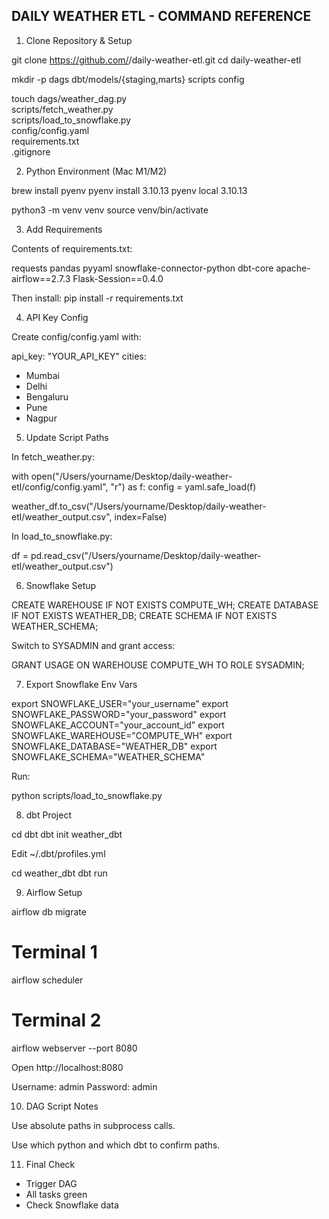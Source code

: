 
DAILY WEATHER ETL - COMMAND REFERENCE
--------------------------------------

1. Clone Repository & Setup

git clone https://github.com/<your-username>/daily-weather-etl.git
cd daily-weather-etl

mkdir -p dags dbt/models/{staging,marts} scripts config

touch dags/weather_dag.py \
      scripts/fetch_weather.py \
      scripts/load_to_snowflake.py \
      config/config.yaml \
      requirements.txt \
      .gitignore

2. Python Environment (Mac M1/M2)

brew install pyenv
pyenv install 3.10.13
pyenv local 3.10.13

python3 -m venv venv
source venv/bin/activate

3. Add Requirements

Contents of requirements.txt:

requests
pandas
pyyaml
snowflake-connector-python
dbt-core
apache-airflow==2.7.3
Flask-Session==0.4.0

Then install:
pip install -r requirements.txt

4. API Key Config

Create config/config.yaml with:

api_key: "YOUR_API_KEY"
cities:
  - Mumbai
  - Delhi
  - Bengaluru
  - Pune
  - Nagpur

5. Update Script Paths

In fetch_weather.py:

with open("/Users/yourname/Desktop/daily-weather-etl/config/config.yaml", "r") as f:
    config = yaml.safe_load(f)

weather_df.to_csv("/Users/yourname/Desktop/daily-weather-etl/weather_output.csv", index=False)

In load_to_snowflake.py:

df = pd.read_csv("/Users/yourname/Desktop/daily-weather-etl/weather_output.csv")

6. Snowflake Setup

CREATE WAREHOUSE IF NOT EXISTS COMPUTE_WH;
CREATE DATABASE IF NOT EXISTS WEATHER_DB;
CREATE SCHEMA IF NOT EXISTS WEATHER_SCHEMA;

Switch to SYSADMIN and grant access:

GRANT USAGE ON WAREHOUSE COMPUTE_WH TO ROLE SYSADMIN;

7. Export Snowflake Env Vars

export SNOWFLAKE_USER="your_username"
export SNOWFLAKE_PASSWORD="your_password"
export SNOWFLAKE_ACCOUNT="your_account_id"
export SNOWFLAKE_WAREHOUSE="COMPUTE_WH"
export SNOWFLAKE_DATABASE="WEATHER_DB"
export SNOWFLAKE_SCHEMA="WEATHER_SCHEMA"

Run:

python scripts/load_to_snowflake.py

8. dbt Project

cd dbt
dbt init weather_dbt

Edit ~/.dbt/profiles.yml

cd weather_dbt
dbt run

9. Airflow Setup

airflow db migrate

# Terminal 1
airflow scheduler

# Terminal 2
airflow webserver --port 8080

Open http://localhost:8080

Username: admin
Password: admin

10. DAG Script Notes

Use absolute paths in subprocess calls.

Use which python and which dbt to confirm paths.

11. Final Check

- Trigger DAG
- All tasks green
- Check Snowflake data
